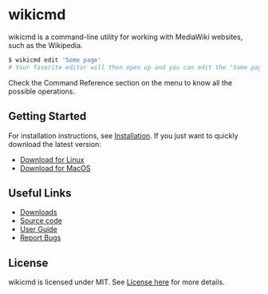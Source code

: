 # wikicmd

wikicmd is a command-line utility for working with MediaWiki websites, such as the Wikipedia.

```sh
$ wikicmd edit 'Some page'
# Your favorite editor will then open up and you can edit the 'Some page' article.
```

Check the Command Reference section on the menu to know all the possible operations.

## Getting Started

For installation instructions, see [Installation](install.md). If you just want to quickly download the latest version:

- [Download for Linux](https://github.com/dhuan/wikicmd/releases/download/%WIKICMD_VERSION%/wikicmd_%WIKICMD_VERSION%_linux-386.zip)
- [Download for MacOS](https://github.com/dhuan/wikicmd/releases/download/%WIKICMD_VERSION%/wikicmd_%WIKICMD_VERSION%_darwin-amd64.zip)

## Useful Links

- [Downloads](https://github.com/dhuan/wikicmd/releases)
- [Source code](https://github.com/dhuan/wikicmd)
- [User Guide](https://dhuan.github.io/wikicmd)
- [Report Bugs](https://github.com/dhuan/wikicmd/issues)

## License

wikicmd is licensed under MIT. See [License here](https://github.com/dhuan/wikicmd/blob/master/LICENSE) for more details.
